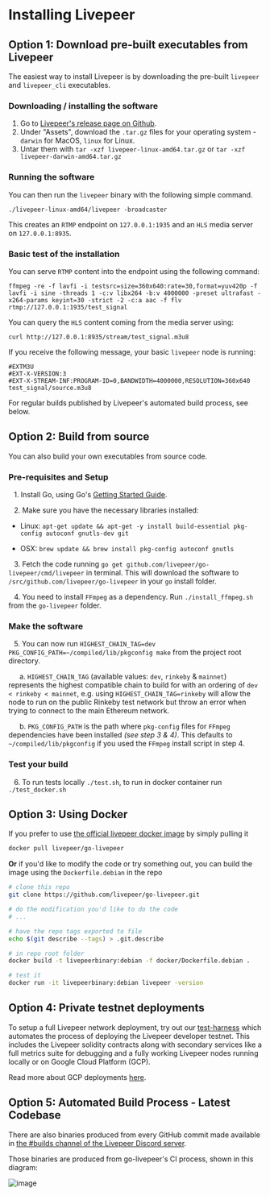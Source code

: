 # Installing Livepeer

## Option 1: Download pre-built executables from Livepeer

The easiest way to install Livepeer is by downloading the pre-built `livepeer` and `livepeer_cli` executables.

### Downloading / installing the software

1. Go to [Livepeer's release page on Github](https://github.com/livepeer/go-livepeer/releases).
2. Under "Assets", download the `.tar.gz` files for your operating system - `darwin` for MacOS, `linux` for Linux.
2. Untar them with `tar -xzf livepeer-linux-amd64.tar.gz` or `tar -xzf livepeer-darwin-amd64.tar.gz`

### Running the software

You can then run the `livepeer` binary with the following simple command.
```
./livepeer-linux-amd64/livepeer -broadcaster
```
This creates an `RTMP` endpoint on `127.0.0.1:1935` and an `HLS` media server on `127.0.0.1:8935`.

### Basic test of the installation

You can serve `RTMP` content into the endpoint using the following command:
```
ffmpeg -re -f lavfi -i testsrc=size=360x640:rate=30,format=yuv420p -f lavfi -i sine -threads 1 -c:v libx264 -b:v 4000000 -preset ultrafast -x264-params keyint=30 -strict -2 -c:a aac -f flv rtmp://127.0.0.1:1935/test_signal
```
You can query the `HLS` content coming from the media server using:
```
curl http://127.0.0.1:8935/stream/test_signal.m3u8
```
If you receive the following message, your basic `livepeer` node is running:
```
#EXTM3U
#EXT-X-VERSION:3
#EXT-X-STREAM-INF:PROGRAM-ID=0,BANDWIDTH=4000000,RESOLUTION=360x640
test_signal/source.m3u8
```

For regular builds published by Livepeer's automated build process, see below.

## Option 2: Build from source

You can also build your own executables from source code.

### Pre-requisites and Setup

&ensp; 1\. Install Go, using Go's [Getting Started Guide](https://golang.org/doc/install).

&ensp; 2\. Make sure you have the necessary libraries installed:

 * Linux: `apt-get update && apt-get -y install build-essential pkg-config autoconf gnutls-dev git`

 * OSX: `brew update && brew install pkg-config autoconf gnutls`

&ensp; 3\. Fetch the code running `go get github.com/livepeer/go-livepeer/cmd/livepeer` in terminal. This will download the software to `/src/github.com/livepeer/go-livepeer` in your `go` install folder.

&ensp; 4\. You need to install `FFmpeg` as a dependency.  Run `./install_ffmpeg.sh` from the `go-livepeer` folder.

### Make the software

&ensp; 5\. You can now run `HIGHEST_CHAIN_TAG=dev PKG_CONFIG_PATH=~/compiled/lib/pkgconfig make` from the project root directory.

&ensp; &ensp; a\. `HIGHEST_CHAIN_TAG` (available values: `dev`, `rinkeby` & `mainnet`) represents the highest compatible chain to build for with an ordering of `dev < rinkeby < mainnet`, e.g. using `HIGHEST_CHAIN_TAG=rinkeby` will allow the node to run on the public Rinkeby test network but throw an error when trying to connect to the main Ethereum network.

&ensp; &ensp; b\. `PKG_CONFIG_PATH` is the path where `pkg-config` files for `FFmpeg` dependencies have been installed _(see step 3 & 4)_. This defaults to `~/compiled/lib/pkgconfig` if you used the `FFmpeg` install script in step 4.

### Test your build

&ensp; 6\. To run tests locally `./test.sh`, to run in docker container run `./test_docker.sh`

## Option 3: Using Docker

If you prefer to use [the official livepeer docker image](https://hub.docker.com/r/livepeer/go-livepeer) by simply pulling it

```bash
docker pull livepeer/go-livepeer
```

**Or** if you'd like to modify the code or try something out, you can build the image using the `Dockerfile.debian` in the repo

```bash
# clone this repo
git clone https://github.com/livepeer/go-livepeer.git

# do the modification you'd like to do the code
# ...

# have the repo tags exported to file
echo $(git describe --tags) > .git.describe

# in repo root folder
docker build -t livepeerbinary:debian -f docker/Dockerfile.debian .

# test it
docker run -it livepeerbinary:debian livepeer -version
```

## Option 4: Private testnet deployments

To setup a full Livepeer network deployment, try out our [test-harness](https://github.com/livepeer/test-harness) which automates the process of deploying the Livepeer developer testnet. This includes the Livepeer solidity contracts along with secondary services like a full metrics suite for debugging and a fully working Livepeer nodes running locally or on Google Cloud Platform (GCP).

Read more about GCP deployments [here](https://github.com/livepeer/test-harness/blob/master/docs/demo.md).

## Option 5: Automated Build Process - Latest Codebase

There are also binaries produced from every GitHub commit made available in [the #builds channel of the Livepeer Discord server](https://discord.gg/drApskX).

Those binaries are produced from go-livepeer's CI process, shown in this diagram:

![image](https://user-images.githubusercontent.com/257909/58923612-3709a800-86f5-11e9-838b-6202f296bce8.png)
